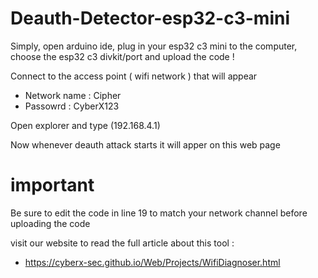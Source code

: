 # Deauth-Detector-esp32-c3-mini

Simply, open arduino ide, plug in your esp32 c3 mini to the computer, choose the esp32 c3 divkit/port and upload the code !

Connect to the access point ( wifi network ) that will appear
- Network name : Cipher
- Passowrd : CyberX123

Open explorer and type (192.168.4.1)

Now whenever deauth attack starts it will apper on this web page

# important 

Be sure to edit the code in line 19 to match your network channel before uploading the code

visit our website to read the full article about this tool :

- https://cyberx-sec.github.io/Web/Projects/WifiDiagnoser.html
